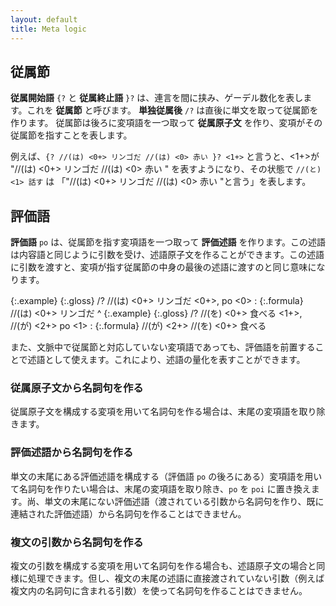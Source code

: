 ```yaml
---
layout: default
title: Meta logic
---
```


## 従属節
**従属開始語** `{?` と **従属終止語** `}?` は、連言を間に挟み、ゲーデル数化を表します。これを **従属節** と呼びます。
**単独従属後** `/?` は直後に単文を取って従属節を作ります。
従属節は後ろに変項語を一つ取って **従属原子文** を作り、変項がその従属節を指すことを表します。

例えば、`{? //(は) <0+> リンゴだ //(は) <0> 赤い }? <1+>` と言うと、<1+>が "//(は) <0+> リンゴだ //(は) <0> 赤い " を表すようになり、その状態で `//(と) <1> 話す` は 「"//(は) <0+> リンゴだ //(は) <0> 赤い "と言う」を表します。

## 評価語
**評価語** `po` は、従属節を指す変項語を一つ取って **評価述語** を作ります。この述語は内容語と同じように引数を受け、述語原子文を作ることができます。この述語に引数を渡すと、変項が指す従属節の中身の最後の述語に渡すのと同じ意味になります。

{:.example}
{:.gloss} /? //(は) <0+> リンゴだ <0+>, po <0>
: {:.formula} //(は) <0+> リンゴだ
^
{:.example}
{:.gloss} /? //(を) <0+> 食べる <1+>, //(が) <2+> po <1>
: {:.formula} //(が) <2+> //(を) <0+> 食べる

また、文脈中で従属節と対応していない変項語であっても、評価語を前置することで述語として使えます。これにより、述語の量化を表すことができます。


### 従属原子文から名詞句を作る
従属原子文を構成する変項を用いて名詞句を作る場合は、末尾の変項語を取り除きます。

### 評価述語から名詞句を作る
単文の末尾にある評価述語を構成する（評価語 `po` の後ろにある）変項語を用いて名詞句を作りたい場合は、末尾の変項語を取り除き、`po` を `poi` に置き換えます。尚、単文の末尾にない評価述語（渡されている引数から名詞句を作り、既に連結された評価述語）から名詞句を作ることはできません。

### 複文の引数から名詞句を作る
複文の引数を構成する変項を用いて名詞句を作る場合も、述語原子文の場合と同様に処理できます。但し、複文の末尾の述語に直接渡されていない引数（例えば複文内の名詞句に含まれる引数）を使って名詞句を作ることはできません。
